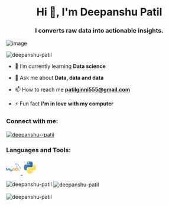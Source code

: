 <h1 align="center">Hi 👋, I'm Deepanshu Patil</h1>
<h3 align="center">I converts raw data into actionable insights.</h3>

![image](https://github.com/Deepanshu-Patil/Deepanshu-Patil/assets/172619011/ffa96ced-40a6-41ab-89b0-9811e70a6caa)


<p align="left"> <img src="https://komarev.com/ghpvc/?username=deepanshu-patil&label=Profile%20views&color=0e75b6&style=flat" alt="deepanshu-patil" /> </p>

- 🌱 I’m currently learning **Data science**

- 💬 Ask me about **Data, data and data**

- 📫 How to reach me **patilginni555@gmail.com**

- ⚡ Fun fact **I'm in love with my computer**

<h3 align="left">Connect with me:</h3>
<p align="left">
<a href="https://linkedin.com/in/deepanshu--patil" target="blank"><img align="center" src="https://raw.githubusercontent.com/rahuldkjain/github-profile-readme-generator/master/src/images/icons/Social/linked-in-alt.svg" alt="deepanshu--patil" height="30" width="40" /></a>
</p>

<h3 align="left">Languages and Tools:</h3>
<p align="left"> <a href="https://www.mysql.com/" target="_blank" rel="noreferrer"> <img src="https://raw.githubusercontent.com/devicons/devicon/master/icons/mysql/mysql-original-wordmark.svg" alt="mysql" width="40" height="40"/> </a> <a href="https://www.python.org" target="_blank" rel="noreferrer"> <img src="https://raw.githubusercontent.com/devicons/devicon/master/icons/python/python-original.svg" alt="python" width="40" height="40"/> </a> </p>

<p><img align="left" src="https://github-readme-stats.vercel.app/api/top-langs?username=deepanshu-patil&show_icons=true&locale=en&layout=compact" alt="deepanshu-patil" /></p>

<p>&nbsp;<img align="center" src="https://github-readme-stats.vercel.app/api?username=deepanshu-patil&show_icons=true&locale=en" alt="deepanshu-patil" /></p>

<p><img align="center" src="https://github-readme-streak-stats.herokuapp.com/?user=deepanshu-patil&" alt="deepanshu-patil" /></p>
